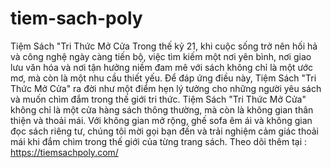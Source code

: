 # tiem-sach-poly 
Tiệm Sách "Tri Thức Mở Cửa
Trong thế kỷ 21, khi cuộc sống trở nên hối hả và công nghệ ngày càng tiến bộ, việc tìm kiếm một nơi yên bình, nơi giao lưu văn hóa và nơi tận hưởng niềm đam mê với sách không chỉ là một ước mơ, mà còn là một nhu cầu thiết yếu. Để đáp ứng điều này, Tiệm Sách "Tri Thức Mở Cửa" ra đời như một điểm hẹn lý tưởng cho những người yêu sách và muốn chìm đắm trong thế giới tri thức.
Tiệm Sách "Tri Thức Mở Cửa" không chỉ là một cửa hàng sách thông thường, mà còn là không gian thân thiện và thoải mái. Với không gian mở rộng, ghế sofa êm ái và không gian đọc sách riêng tư, chúng tôi mời gọi bạn đến và trải nghiệm cảm giác thoải mái khi đắm chìm trong thế giới của từng trang sách.
Theo dõi thêm tại : https://tiemsachpoly.com/ 
